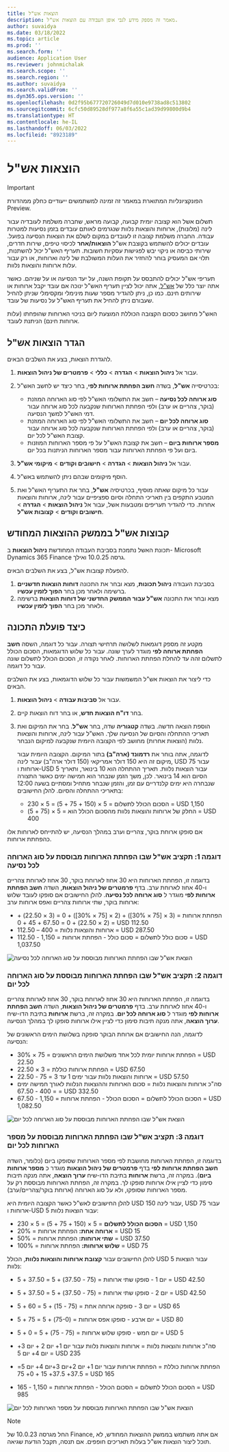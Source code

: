 ```yaml
---
title: הוצאות אש"ל
description: מאמר זה מספק מידע לגבי אופן העבודה עם הוצאות אש"ל.
author: suvaidya
ms.date: 03/18/2022
ms.topic: article
ms.prod: ''
ms.search.form: ''
audience: Application User
ms.reviewer: johnmichalak
ms.search.scope: ''
ms.search.region: ''
ms.author: suvaidya
ms.search.validFrom: ''
ms.dyn365.ops.version: ''
ms.openlocfilehash: 0d2f95b677720726049d7d010e9738ad8c513802
ms.sourcegitcommit: 6cfc50d89528df977a8f6a55c1ad39d99800d9b4
ms.translationtype: HT
ms.contentlocale: he-IL
ms.lasthandoff: 06/03/2022
ms.locfileid: "8923189"
---
```

# <a name="per-diem-expenses"></a>הוצאות אש"ל

> [!IMPORTANT] 
> הפונקציונליות המתוארת במאמר זה זמינה למשתמשים ייעודיים כחלק ממהדורת Preview.

תשלום אשל הוא קצובה יומית קבועה, קבועה מראש, שחברה משלמת לעובדיה עבור לינה (מלונות), ארוחות והוצאות נלוות שנגרמים לאותם עובדים בזמן נסיעות למטרות עבודה. החברה משלמת קצובה זו לעובדים במקום לשלם את הוצאות הנסיעה בפועל. עובדים יכולים להשתמש בקוצבת אש"ל **הוצאות/אחר** לכיסוי טיפים, שירות חדרים, שירותי כביסה או ניקוי יבש לפגישות עסקיות חשובות. תעריף האש"ל יכול להשתנות, תלוי אם המעסיק בוחר להחזיר את העלות המשולבת של לינה וארוחות, או רק עבור עלות ארוחות והוצאות נלוות.

תעריפי אש"ל יכולים להתבסס על תקופת השנה, על יעד הנסיעה או על שניהם. כאשר אתה יוצר כלל של <a href="https://otorita.net/otorita_run_work/%D7%A2%D7%95%D7%9C%D7%9D-%D7%94%D7%A2%D7%91%D7%95%D7%93%D7%94-%D7%97%D7%A9%D7%91-%D7%A9%D7%9B%D7%A8/%D7%90%D7%A9%D7%9C.asp">אש"ל</a>, אתה יכול לציין תעריף האש"ל ינוכה אם עובד יקבל ארוחות או שירותים חינם. כמו כן, ניתן להגדיר מספר שעות מינימלי ומקסימלי שניתן להחיל שעבורם ניתן להחיל את תעריף האש"ל על נסיעות של עובד.

האש"ל מחושב כסכום הקצובה הכוללת המוצעת ליום בניכוי הארוחות שהופחתו (עלות ארוחות חינם) הניתנת לעובד.

## <a name="configure-per-diems"></a>הגדר הוצאות אש"ל

להגדרת הוצאות, בצע את השלבים הבאים.

1. עבור אל **ניהול הוצאות** \> **הגדרה** \> **כללי** \> **פרמטרים של ניהול הוצאות**.
2. בכרטיסייה **אש"ל**, בשדה **חשב הפחתת ארוחות לפי**, בחר כיצד יש לחשב האש"ל:

    - **סוג ארוחה לכל נסיעה** – חשב את התשלומי האש"ל לפי סוג הארוחה המוזנת (בוקר, צהריים או ערב) ולפי הפחתת הארוחות שנקבעה לכל סוג ארוחה עבור דמי האש"ל למשך הנסיעה.
    - **סוג ארוחה לכל יום** – חשב את התשלומי האש"ל לפי סוג הארוחה המוזנת (בוקר, צהריים או ערב) ולפי הפחתת הארוחות שנקבעה לכל סוג ארוחה עבור קצובת האש"ל לכל יום.
    - **מספר ארוחות ביום** – חשב את קצובת האש"ל על פי מספר הארוחות המוזנות ביום ועל פי הפחתת הארוחות עבור מספר הארוחות הניתנות בכל יום.

3. עבור אל **ניהול הוצאות** \> **הגדרה** \> **חישובים וקודים** \> **מיקומי אש"ל**.
4. הוסף מיקומים שבהם ניתן להשתמש באש"ל.
5. עבור כל מיקום שאתה מוסיף, בכרטיסיה **אש"ל**, בחר את התעריף האש"ל ואת המטבע התקפים בין תאריכי התחלה וסיום ספציפיים עבור לינה, ארוחות והוצאות אחרות. כדי להגדיר תעריפים ומטבעות אשל, עבור אל **ניהול הוצאות** \> **הגדרה** \> **חישובים וקודים** \> **קצובות אש"ל**.

## <a name="per-diems-in-the-reimagined-expense-interface"></a>קבוצות אש"ל בממשק ההוצאות המחודש

תכונת האשל נתמכת בסביבת העבודה המחודשת **ניהול הוצאות** ב- Microsoft Dynamics 365 Finance גרסה 10.0.25 ואילך.

להפעלת קצובות אש"ל, בצע את השלבים הבאים.

1. בסביבת העבודה **ניהול תכונות**, מצא ובחר את התכונה **דוחות הוצאות חדשניים** ברשימה ולאחר מכן בחר **הפוך לזמין עכשיו**.
2. מצא ובחר את התכונה **אש"ל עבור הממשק החדשני של דוחות הוצאות** ברשימה ולאחר מכן בחר **הפוך לזמין עכשיו**.

## <a name="how-the-feature-works"></a>כיצד פועלת התכונה

מקטע זה מספק דוגמאות לשלושה תרחישי תצורה. עבור כל דוגמה, השסה **חשב הפחתת ארוחה לפי** מוגדר לערך שונה. עבור כל שלוש הדוגמאות, הסכום הכולל לתשלום זהה עד להחלת הפחתת הארוחות. לאחר נקודה זו, הסכום הכולל לתשלום שונה עבור כל דוגמה.

כדי ליצור את הוצאות אש"ל המשמשות עבור כל שלוש הדוגמאות, בצע את השלבים הבאים.

1. עבור אל **סביבות עבודה** \> **ניהול הוצאות**.
2. בחר **דו"ח הוצאות חדש**, או בחר דוח הוצאות קיים.
3. הוספת הוצאה חדשה. בשדה **קטגוריה** שדה, בחר **אש"ל**. בחר את המיקום ואת תאריכי ההתחלה והסיום של הנסיעה שלך. האש"ל עבור לינה, ארוחות והוצאות נלוות (הוצאות אחרות) מחושב לפי הקצובה היומית שנקבעה למיקום הנבחר.

    לדוגמה, אתה בוחר את **רדמונד (ארה"ב)** בתור המיקום. הקצובה היומית עבור מיקום זה היא 150 דולר אמריקאי (150 דולר ארה"ב) עבור לינה, USD 75 עבור ארוחות ו-USD 5 עבור הוצאות נלוות. תאריך ההתחלה הוא 10 בינואר, ותאריך הסיום הוא 14 בינואר. לכן, משך הזמן שנבחר הוא חמישה ימים כאשר התצורה שנבחרה היא ימים קלנדריים עם זמן, והזמן שנבחר מתחיל ומסתיים בשעה 12:00 בתאריכי ההתחלה והסיום. להלן החישובים:

    - הסכום הכולל לתשלום =‏ 5 × (150 + 75 + 5) = 5 × 230 = USD 1,150
    - החלק של ארוחות והוצאות נלוות מהסכום הכולל הוא = 5 × (75 + 5) = USD 400

אם סופקו ארוחת בוקר, צהריים וערב במהלך הנסיעה, יש להתייחס לארוחות אלו כהפחתת ארוחות.

### <a name="example-1-per-diem-where-meal-reductions-are-based-on-meal-type-per-trip"></a>דוגמה 1: תקציב אש"ל שבו הפחתת הארוחות מבוססת על סוג הארוחה לכל נסיעה

בדוגמה זו, הפחתת הארוחות היא 30 אחוז לארוחת בוקר, 30 אחוז לארוחת צהריים ו-40 אחוז לארוחת ערב. בדף **פרמטרים של ניהול הוצאות**, השדה **חשב הפחתת ארוחות לפי** מוגדר ל **סוג ארוחה לכל נסיעה**. להלן החישובים אם סופקו לעובד שלוש ארוחות בוקר, שתי ארוחות צהריים ואפס ארוחות ערב:

- הפחתת ארוחות = (3 × \[75 × 30%\]) + (‏2 × \[75 × 30%\]) + 0 = (3 × 22.50) + (2 × 22.50) + 0 = 67.50 + 45 + 0 = USD 112.50
- ארוחות והוצאות נלוות = 400 – 112.50 = USD 287.50
- סכום כולל לתשלום = סכום כולל - הפחתת ארוחות = 1,150 - 112.50 = USD 1,037.50

![הוצאת אש"ל שבו הפחתת הארוחות מבוססת על סוג הארוחה לכל נסיעה](media/1-meal-type-per-trip.png)

### <a name="example-2-per-diem-where-meal-reductions-are-based-on-meal-type-per-day"></a>דוגמה 2: תקציב אש"ל שבו הפחתת הארוחות מבוססת על סוג הארוחה לכל יום

בדוגמה זו, הפחתת הארוחות היא 30 אחוז לארוחת בוקר, 30 אחוז לארוחת צהריים ו-40 אחוז לארוחת ערב. בדף **פרמטרים של ניהול הוצאות**, השדה **חשב הפחתת ארוחות לפי** מוגדר ל **סוג ארוחה לכל יום**. במקרה זה, ברשת **ארוחות** בתיבת הדו-שיח **ערוך הוצאה**, אתה מנקה תיבות סימון כדי לציין אילו ארוחות סופקו לך במהלך הנסיעה.

לדוגמה, הנה החישובים אם ארוחת הבוקר סופקה בשלושת הימים הראשונים של הנסיעה:

- הפחתת ארוחות יומית לכל אחד משלושת הימים הראשונים = 75 × 30% = USD 22.50
- הפחתת ארוחות כוללת = 3 × 22.50 = USD 67.50
- ארוחות והוצאות נלוות עבור ימים 1 עד 3 = 75 - 22.50 = USD 57.50
- סה"כ ארוחות והוצאות נלוות = סכום הארוחות וההוצאות הנלוות לאורך חמישה ימים = 400 - 67.50 = USD 332.50
- הסכום הכולל לתשלום = הסכום הכולל - הפחתת ארוחות = 1,150 - 67.50 = USD 1,082.50

![הוצאת אש"ל שבו הפחתת הארוחות מבוססת על סוג הארוחה לכל יום](media/2-meal-type-per-day.png)

### <a name="example-3-per-diem-where-meal-reductions-are-based-on-number-of-meals-per-day"></a>דוגמה 3: תקציב אש"ל שבו הפחתת הארוחות מבוססת על מספר הארוחות לכל יום

בדוגמה זו, הפחתת הארוחות מחושבת לפי מספר הארוחות שסופקו ביום (כלומר, השדה **חשב הפחתת ארוחות לפי** בדף **פרמטרים של ניהול הוצאות** מוגדר כ **מספר ארוחות ביום**). במקרה זה, ברשת **ארוחות** בתיבת הדו-שיח **ערוך הוצאה**, אתה מנקה תיבות סימון כדי לציין אילו ארוחות סופקו לך.
במקרה זה, הפחתת הארוחות מבוססת רק על מספר הארוחות שסופקו, ולא על סוג הארוחה (ארוחת בוקר/צהריים/ערב).

להלן החישובים לאש"ל כאשר הקצובה היומית היא USD 150 עבור לינה, USD 75 עבור ארוחות ו-USD 5 עבור הוצאות נלוות:

- **הסכום הכולל לתשלום** =‏ 5 × (150 + 75 + 5) = 5 × 230 = USD 1,150
- **ארוחה אחת:** הפחתת ארוחות = 20% = USD 15
- **שתי ארוחות:** הפחתת ארוחות = 50% = USD 37.50
- **שלוש ארוחות:** הפחתת ארוחות = 100% = USD 75

להלן החישובים עבור **קצובת ארוחות והוצאות נלוות**, הכולל USD 5 עבור הוצאות נלוות:

- יום 1 - סופקו שתי ארוחות = (75 - 37.50) + 5 = 37.50 + 5 = USD 42.50
- יום 2 - סופקו שתי ארוחות = (75 - 37.50) + 5 = 37.50 + 5 = USD 42.50
- יום 3 - סופקה ארוחה אחת = (75 - 15) + 5 = 60 + 5 = USD 65
- יום ארבע - סופקו אפס ארוחות = (75-0) + 5 = 75 + 5 = USD 80
- יום חמש - סופקו שלוש ארוחות = (75 - 75) + 5 = 0 + 5 = USD 5

- סה"כ ארוחות והוצאות נלוות = ארוחות והוצאות נלוות עבור יום 1+ יום 2 + יום 3+ יום 4+ יום 5 = USD 235
- הפחתת ארוחות כוללת = הפחתת ארוחות עבור יום 1+ יום 2+יום 3+יום 4+ יום 5= 37.5+ 37.5+ 15 + 0+ 75 = USD 165
- הסכום הכולל לתשלום = הסכום הכולל - הפחתת ארוחות = 1,150 - 165 = USD 985

![הוצאת אש"ל שבו הפחתת הארוחות מבוססת על מספר הארוחות לכל יום](media/3-number-of-meals-per-day.png)

> [!NOTE]
> החל מגרסה 10.0.23 של Finance, אם אתה משתמש בממשק ההוצאות המחודש, לא תוכל ליצור הוצאות אש"ל בעלות תאריכים חופפים. אם תנסה, תקבל הודעת שגיאה.
